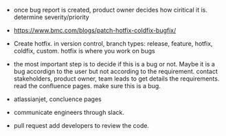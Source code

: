 - once bug report is created, product owner decides how ciritical it is. determine severity/priority

- https://www.bmc.com/blogs/patch-hotfix-coldfix-bugfix/
- Create hotfix. in version control, branch types: release, feature, hotfix, coldfix, custom. hotfix is where you work on bugs

- the most important step is to decide if this is a bug or not. Maybe it is a bug accordign to the user but not according to the requirement. contact stakeholders, product owner, team leads to get details the requirements. read the confluence pages. make sure this is a bug.

- atlassianjet, concluence pages

- communicate engineers through slack.
- pull request add developers to review the code.
